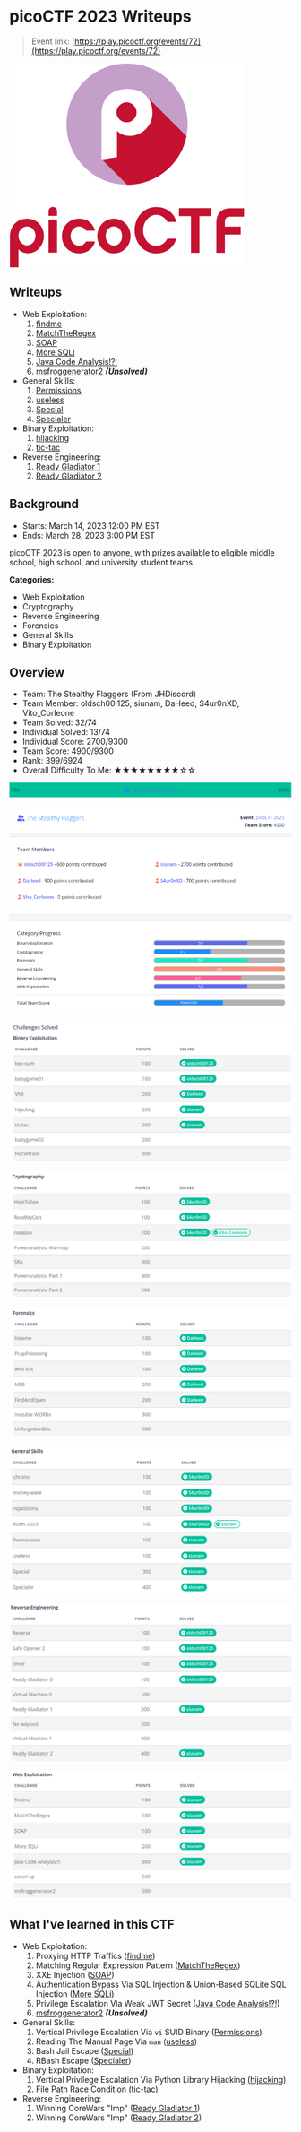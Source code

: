 # picoCTF 2023 Writeups

> Event link: [https://play.picoctf.org/events/72](https://play.picoctf.org/events/72)

![](https://raw.githubusercontent.com/siunam321/CTF-Writeups/main/picoCTF-2023/images/banner.svg)

## Writeups

- Web Exploitation:
    1. [findme](https://siunam321.github.io/ctf/picoCTF-2023/Web-Exploitation/findme/)
    2. [MatchTheRegex](https://siunam321.github.io/ctf/picoCTF-2023/Web-Exploitation/MatchTheRegex/)
    3. [SOAP](https://siunam321.github.io/ctf/picoCTF-2023/Web-Exploitation/SOAP/)
    4. [More SQLi](https://siunam321.github.io/ctf/picoCTF-2023/Web-Exploitation/More-SQLi/)
    5. [Java Code Analysis!?!](https://siunam321.github.io/ctf/picoCTF-2023/Web-Exploitation/Java-Code-Analysis/)
    6. [msfroggenerator2](https://siunam321.github.io/ctf/picoCTF-2023/Web-Exploitation/msfroggenerator2/) ***(Unsolved)***
- General Skills:
    1. [Permissions](https://siunam321.github.io/ctf/picoCTF-2023/General-Skills/Permissions/)
    2. [useless](https://siunam321.github.io/ctf/picoCTF-2023/General-Skills/useless/)
    3. [Special](https://siunam321.github.io/ctf/picoCTF-2023/General-Skills/Special/)
    4. [Specialer](https://siunam321.github.io/ctf/picoCTF-2023/General-Skills/Specialer/)
- Binary Exploitation:
    1. [hijacking](https://siunam321.github.io/ctf/picoCTF-2023/Binary-Exploitation/hijacking/)
    2. [tic-tac](https://siunam321.github.io/ctf/picoCTF-2023/Binary-Exploitation/tic-tac/)
- Reverse Engineering:
    1. [Ready Gladiator 1](https://siunam321.github.io/ctf/picoCTF-2023/Reverse-Engineering/Ready-Gladiator-1/)
    2. [Ready Gladiator 2](https://siunam321.github.io/ctf/picoCTF-2023/Reverse-Engineering/Ready-Gladiator-2/)

## Background

- Starts: March 14, 2023 12:00 PM EST
- Ends: March 28, 2023 3:00 PM EST

picoCTF 2023 is open to anyone, with prizes available to eligible middle school, high school, and university student teams.

**Categories:**

- Web Exploitation
- Cryptography
- Reverse Engineering
- Forensics
- General Skills
- Binary Exploitation

## Overview

- Team: The Stealthy Flaggers (From JHDiscord)
- Team Member: oldsch00l125, siunam, DaHeed, S4ur0nXD, Vito_Corleone
- Team Solved: 32/74
- Individual Solved: 13/74
- Individual Score: 2700/9300
- Team Score: 4900/9300
- Rank: 399/6924
- Overall Difficulty To Me: ★★★★★★★★☆☆

![](https://raw.githubusercontent.com/siunam321/CTF-Writeups/main/picoCTF-2023/images/score0.png)

![](https://raw.githubusercontent.com/siunam321/CTF-Writeups/main/picoCTF-2023/images/score.png)

![](https://raw.githubusercontent.com/siunam321/CTF-Writeups/main/picoCTF-2023/images/solves1.png)

![](https://raw.githubusercontent.com/siunam321/CTF-Writeups/main/picoCTF-2023/images/solves2.png)

![](https://raw.githubusercontent.com/siunam321/CTF-Writeups/main/picoCTF-2023/images/solves3.png)

![](https://raw.githubusercontent.com/siunam321/CTF-Writeups/main/picoCTF-2023/images/solves4.png)

![](https://raw.githubusercontent.com/siunam321/CTF-Writeups/main/picoCTF-2023/images/solves5.png)

![](https://raw.githubusercontent.com/siunam321/CTF-Writeups/main/picoCTF-2023/images/solves6.png)

## What I've learned in this CTF

- Web Exploitation:
    1. Proxying HTTP Traffics ([findme](https://siunam321.github.io/ctf/picoCTF-2023/Web-Exploitation/findme/))
    2. Matching Regular Expression Pattern ([MatchTheRegex](https://siunam321.github.io/ctf/picoCTF-2023/Web-Exploitation/MatchTheRegex/))
    3. XXE Injection ([SOAP](https://siunam321.github.io/ctf/picoCTF-2023/Web-Exploitation/SOAP/))
    4. Authentication Bypass Via SQL Injection & Union-Based SQLite SQL Injection ([More SQLi](https://siunam321.github.io/ctf/picoCTF-2023/Web-Exploitation/More-SQLi/))
    5. Privilege Escalation Via Weak JWT Secret ([Java Code Analysis!?!](https://siunam321.github.io/ctf/picoCTF-2023/Web-Exploitation/Java-Code-Analysis/))
    6. [msfroggenerator2](https://siunam321.github.io/ctf/picoCTF-2023/Web-Exploitation/msfroggenerator2/) ***(Unsolved)***
- General Skills:
    1. Vertical Privilege Escalation Via `vi` SUID Binary ([Permissions](https://siunam321.github.io/ctf/picoCTF-2023/General-Skills/Permissions/))
    2. Reading The Manual Page Via `man` ([useless](https://siunam321.github.io/ctf/picoCTF-2023/General-Skills/useless/))
    3. Bash Jail Escape ([Special](https://siunam321.github.io/ctf/picoCTF-2023/General-Skills/Special/))
    4. RBash Escape ([Specialer](https://siunam321.github.io/ctf/picoCTF-2023/General-Skills/Specialer/))
- Binary Exploitation:
    1. Vertical Privilege Escalation Via Python Library Hijacking ([hijacking](https://siunam321.github.io/ctf/picoCTF-2023/Binary-Exploitation/hijacking/))
    2. File Path Race Condition ([tic-tac](https://siunam321.github.io/ctf/picoCTF-2023/Binary-Exploitation/tic-tac/))
- Reverse Engineering:
    1. Winning CoreWars "Imp" ([Ready Gladiator 1](https://siunam321.github.io/ctf/picoCTF-2023/Reverse-Engineering/Ready-Gladiator-1/))
    2. Winning CoreWars "Imp" ([Ready Gladiator 2](https://siunam321.github.io/ctf/picoCTF-2023/Reverse-Engineering/Ready-Gladiator-2/))